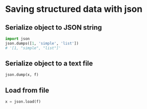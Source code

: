 # Saving structured data with json

## Serialize object to JSON string

```py
import json
json.dumps([1, 'simple', 'list'])
# '[1, "simple", "list"]'
```

## Serialize object to a text file

```py
json.dump(x, f)
```

## Load from file

```py
x = json.load(f)
```
